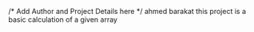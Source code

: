 /* Add Author and Project Details here */
ahmed barakat 
this project is a basic calculation of a given array
